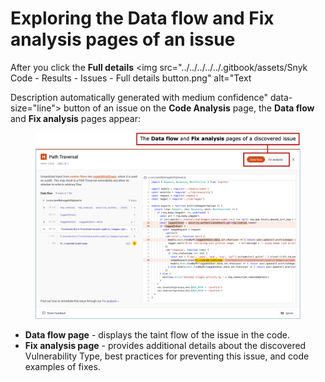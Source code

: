 # Exploring the Data flow and Fix analysis pages of an issue

After you click the **Full details** \<img src="../../../../../.gitbook/assets/Snyk Code - Results - Issues - Full details button.png" alt="Text

Description automatically generated with medium confidence" data-size="line"> button of an issue on the **Code Analysis** page, the **Data flow** and **Fix analysis** pages appear:

<figure><img src="../../../../../../.gitbook/assets/Snyk Code - Results - Issues - Data flow and Fix analysis pages.png" alt=""><figcaption></figcaption></figure>

* **Data flow page** - displays the taint flow of the issue in the code.
* **Fix analysis page** - provides additional details about the discovered Vulnerability Type, best practices for preventing this issue, and code examples of fixes.
